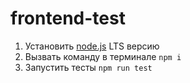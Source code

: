 # frontend-test
1. Установить [node.js](https://nodejs.org/en/) LTS версию
2. Вызвать команду в терминале `npm i`
3. Запустить тесты `npm run test`
